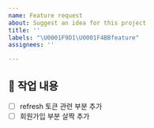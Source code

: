 ```yaml
---
name: Feature request
about: Suggest an idea for this project
title: ''
labels: "\U0001F9D1‍\U0001F4BBfeature"
assignees: ''

---
```


## 🔎 작업 내용
- [ ] refresh 토큰 관련 부분 추가
- [ ] 회원가입 부분 살짝 추가
